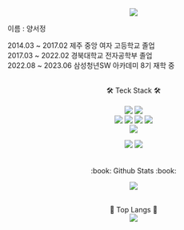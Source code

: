 <div align="center">
<img src="https://capsule-render.vercel.app/api?type=waving&color=gradient&height=300&section=header&text=YangYang&fontSize=60" /><br>
</div>


이름 : 양서정

2014.03 ~ 2017.02 제주 중앙 여자 고등학교 졸업
<br/>
2017.03 ~ 2022.02 경북대학교 전자공학부 졸업
<br/>
2022.08 ~ 2023.06 삼성청년SW 아카데미 8기 재학 중
<br><br> <div align="center">
:hammer_and_wrench: Teck Stack :hammer_and_wrench:<br><br>
<img src="https://img.shields.io/badge/python-3776AB?style=flat&logo=python&logoColor=white" />
<img src="https://img.shields.io/badge/django-3178C6?style=flat&logo=django&logoColor=white" /><br>
<img src="https://img.shields.io/badge/html5-E34F26?style=flat&logo=html5&logoColor=white" />
<img src="https://img.shields.io/badge/css3-1572B6?style=flat&logo=css3&logoColor=white" />
<img src="https://img.shields.io/badge/javascript-F7DF1E?style=flat&logo=javascript&logoColor=white" />
<img src="https://img.shields.io/badge/node.js-339933?style=flat&logo=nodedotjs&logoColor=white" /><br>
<img src="https://img.shields.io/badge/typescript-3178C6?style=flat&logo=typescript&logoColor=white" />

<img src="https://img.shields.io/badge/react-61DAFB?style=flat&logo=react&logoColor=white" />
<img src="https://img.shields.io/badge/vue.js-4FC08D?style=flat&logo=vuedotjs&logoColor=white" />
</div>
 <br><br>
 <div align="center">
:book: Github Stats :book:<br>

<img src="https://github-readme-stats.vercel.app/api?username=seojeong4560&show_icons=true&theme=aura"><br><br>

:book: Top Langs :book:<br>
<img src="https://github-readme-stats.vercel.app/api/top-langs/?username=seojeong4560&layout=compact&theme=aura"><br><br>
</div>
